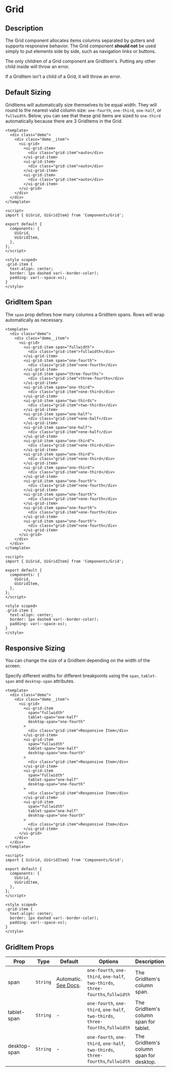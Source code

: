 # Grid

## Description
The Grid component allocates items columns separated by gutters and supports responsive behavior. The Grid component **should not** be used simply to put elements side by side, such as navigation links or buttons.

The only children of a Grid component are GridItem's. Putting any other child inside will throw an error.

If a GridItem isn't a child of a Grid, it will throw an error.

## Default Sizing
GridItems will automatically size themselves to be equal width. They will round to the nearest valid column size: `one-fourth`, `one-third`, `one-half`, or `fullwidth`. Below, you can see that these grid items are sized to `one-third` automatically because there are 3 GridItems in the Grid.

```vue
<template>
  <div class="demo">
    <div class="demo__item">
      <ui-grid>
        <ui-grid-item>
          <div class="grid-item">auto</div>
        </ui-grid-item>
        <ui-grid-item>
          <div class="grid-item">auto</div>
        </ui-grid-item>
        <ui-grid-item>
          <div class="grid-item">auto</div>
        </ui-grid-item>
      </ui-grid>
    </div>
  </div>
</template>

<script>
import { UiGrid, UiGridItem} from 'Components/Grid';

export default {
  components: {
    UiGrid,
    UiGridItem,
  },
};
</script>

<style scoped>
.grid-item {
  text-align: center;
  border: 1px dashed var(--border-color);
  padding: var(--space-xs);
}
</style>
```

## GridItem Span
The `span` prop defines how many columns a GridItem spans. Rows will wrap automatically as necessary.

```vue
<template>
  <div class="demo">
    <div class="demo__item">
      <ui-grid>
        <ui-grid-item span="fullwidth">
          <div class="grid-item">fullwidth</div>
        </ui-grid-item>
        <ui-grid-item span="one-fourth">
          <div class="grid-item">one-fourth</div>
        </ui-grid-item>
        <ui-grid-item span="three-fourths">
          <div class="grid-item">three-fourths</div>
        </ui-grid-item>
        <ui-grid-item span="one-third">
          <div class="grid-item">one-third</div>
        </ui-grid-item>
        <ui-grid-item span="two-thirds">
          <div class="grid-item">two-thirds</div>
        </ui-grid-item>
        <ui-grid-item span="one-half">
          <div class="grid-item">one-half</div>
        </ui-grid-item>
        <ui-grid-item span="one-half">
          <div class="grid-item">one-half</div>
        </ui-grid-item>
        <ui-grid-item span="one-third">
          <div class="grid-item">one-third</div>
        </ui-grid-item>
        <ui-grid-item span="one-third">
          <div class="grid-item">one-third</div>
        </ui-grid-item>
        <ui-grid-item span="one-third">
          <div class="grid-item">one-third</div>
        </ui-grid-item>
        <ui-grid-item span="one-fourth">
          <div class="grid-item">one-fourth</div>
        </ui-grid-item>
        <ui-grid-item span="one-fourth">
          <div class="grid-item">one-fourth</div>
        </ui-grid-item>
        <ui-grid-item span="one-fourth">
          <div class="grid-item">one-fourth</div>
        </ui-grid-item>
        <ui-grid-item span="one-fourth">
          <div class="grid-item">one-fourth</div>
        </ui-grid-item>
      </ui-grid>
    </div>
  </div>
</template>

<script>
import { UiGrid, UiGridItem} from 'Components/Grid';

export default {
  components: {
    UiGrid,
    UiGridItem,
  },
};
</script>

<style scoped>
.grid-item {
  text-align: center;
  border: 1px dashed var(--border-color);
  padding: var(--space-xs);
}
</style>
```

## Responsive Sizing
You can change the size of a GridItem depending on the width of the screen.

Specify different widths for different breakpoints using the `span`, `tablet-span` and `desktop-span` attributes.

```vue
<template>
  <div class="demo">
    <div class="demo__item">
      <ui-grid>
        <ui-grid-item
          span="fullwidth"
          tablet-span="one-half"
          desktop-span="one-fourth"
        >
          <div class="grid-item">Responsive Item</div>
        </ui-grid-item>
        <ui-grid-item
          span="fullwidth"
          tablet-span="one-half"
          desktop-span="one-fourth"
        >
          <div class="grid-item">Responsive Item</div>
        </ui-grid-item>
        <ui-grid-item
          span="fullwidth"
          tablet-span="one-half"
          desktop-span="one-fourth"
        >
          <div class="grid-item">Responsive Item</div>
        </ui-grid-item>
        <ui-grid-item
          span="fullwidth"
          tablet-span="one-half"
          desktop-span="one-fourth"
        >
          <div class="grid-item">Responsive Item</div>
        </ui-grid-item>
      </ui-grid>
    </div>
  </div>
</template>

<script>
import { UiGrid, UiGridItem} from 'Components/Grid';

export default {
  components: {
    UiGrid,
    UiGridItem,
  },
};
</script>

<style scoped>
.grid-item {
  text-align: center;
  border: 1px dashed var(--border-color);
  padding: var(--space-xs);
}
</style>
```

## GridItem Props
| Prop | Type | Default | Options | Description |
| ---- | ---- | ------- | ------- | ----------- |
| span | `String` | Automatic. [See Docs](#). | `one-fourth`, `one-third`, `one-half`, `two-thirds`, `three-fourths`,`fullwidth` | The GridItem's column span. |
| tablet-span | `String` | - | `one-fourth`, `one-third`, `one-half`, `two-thirds`, `three-fourths`,`fullwidth` | The GridItem's column span for tablet. |
| desktop-span | `String` | - | `one-fourth`, `one-third`, `one-half`, `two-thirds`, `three-fourths`,`fullwidth` | The GridItem's column span for desktop. |

